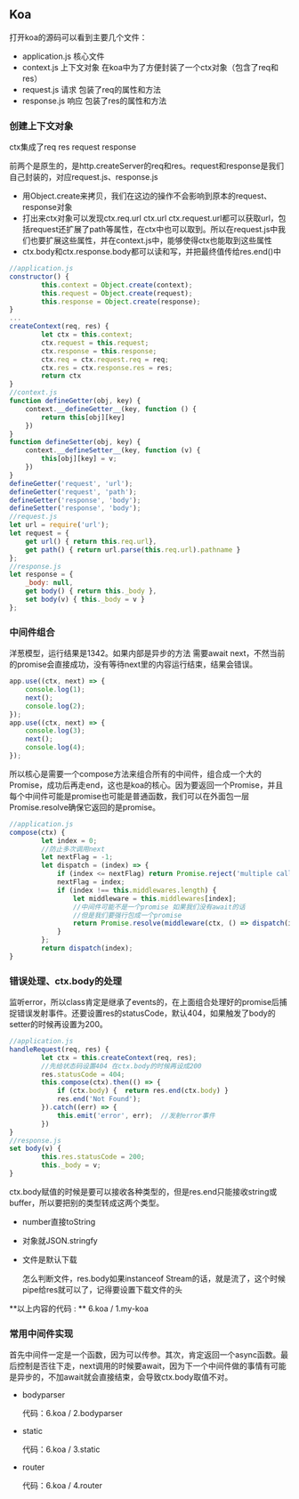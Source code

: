 ## Koa

打开koa的源码可以看到主要几个文件：

- application.js 核心文件
- context.js 上下文对象 在koa中为了方便封装了一个ctx对象（包含了req和res）
- request.js 请求 包装了req的属性和方法
- response.js 响应 包装了res的属性和方法

### 创建上下文对象

ctx集成了req res request response

前两个是原生的，是http.createServer的req和res。request和response是我们自己封装的，对应request.js、response.js

- 用Object.create来拷贝，我们在这边的操作不会影响到原本的request、response对象
- 打出来ctx对象可以发现ctx.req.url ctx.url ctx.request.url都可以获取url，包括request还扩展了path等属性，在ctx中也可以取到。所以在request.js中我们也要扩展这些属性，并在context.js中，能够使得ctx也能取到这些属性
- ctx.body和ctx.response.body都可以读和写，并把最终值传给res.end()中

```javascript
//application.js
constructor() {
        this.context = Object.create(context);
        this.request = Object.create(request);
        this.response = Object.create(response);
}
...
createContext(req, res) {
        let ctx = this.context;
        ctx.request = this.request;
        ctx.response = this.response;
        ctx.req = ctx.request.req = req;
        ctx.res = ctx.response.res = res;
        return ctx
}
//context.js
function defineGetter(obj, key) {
    context.__defineGetter__(key, function () {
        return this[obj][key]
    })
}
function defineSetter(obj, key) {
    context.__defineSetter__(key, function (v) {
        this[obj][key] = v;
    })
}
defineGetter('request', 'url');
defineGetter('request', 'path');
defineGetter('response', 'body');
defineSetter('response', 'body');
//request.js
let url = require('url');
let request = {
    get url() { return this.req.url},
    get path() { return url.parse(this.req.url).pathname }
};
//response.js
let response = {
    _body: null,
    get body() { return this._body },
    set body(v) { this._body = v }
};
```

### 中间件组合

洋葱模型，运行结果是1342。如果内部是异步的方法 需要await next，不然当前的promise会直接成功，没有等待next里的内容运行结束，结果会错误。

```javascript
app.use((ctx, next) => {
    console.log(1);
    next();
    console.log(2);
});
app.use((ctx, next) => {
    console.log(3);
    next();
    console.log(4);
});
```

所以核心是需要一个compose方法来组合所有的中间件，组合成一个大的Promise，成功后再走end，这也是koa的核心。因为要返回一个Promise，并且每个中间件可能是promise也可能是普通函数，我们可以在外面包一层Promise.resolve确保它返回的是promise。

```javascript
//application.js
compose(ctx) {
        let index = 0;
        //防止多次调用next
        let nextFlag = -1;
        let dispatch = (index) => {
            if (index <= nextFlag) return Promise.reject('multiple call next()');
            nextFlag = index;
            if (index !== this.middlewares.length) {
                let middleware = this.middlewares[index];
                //中间件可能不是一个promise 如果我们没有await的话
                //但是我们要强行包成一个promise
                return Promise.resolve(middleware(ctx, () => dispatch(index + 1)))
            }
        };
        return dispatch(index);
}
```

### 错误处理、ctx.body的处理

监听error，所以class肯定是继承了events的，在上面组合处理好的promise后捕捉错误发射事件。还要设置res的statusCode，默认404，如果触发了body的setter的时候再设置为200。

```javascript
//application.js
handleRequest(req, res) {
        let ctx = this.createContext(req, res);
        //先给状态码设置404 在ctx.body的时候再设成200
        res.statusCode = 404;
        this.compose(ctx).then(() => {
            if (ctx.body) {  return res.end(ctx.body) }
            res.end('Not Found');
        }).catch((err) => {
            this.emit('error', err);  //发射error事件
        })
}
//response.js
set body(v) {
        this.res.statusCode = 200;
        this._body = v;
}
```

ctx.body赋值的时候是要可以接收各种类型的，但是res.end只能接收string或buffer，所以要把别的类型转成这两个类型。

- number直接toString

- 对象就JSON.stringfy

- 文件是默认下载

  怎么判断文件，res.body如果instanceof Stream的话，就是流了，这个时候pipe给res就可以了，记得要设置下载文件的头

**以上内容的代码 : ** 6.koa / 1.my-koa

### 常用中间件实现

首先中间件一定是一个函数，因为可以传参。其次，肯定返回一个async函数。最后控制是否往下走，next调用的时候要await，因为下一个中间件做的事情有可能是异步的，不加await就会直接结束，会导致ctx.body取值不对。

- bodyparser

  代码：6.koa / 2.bodyparser

- static

  代码：6.koa / 3.static

- router

  代码：6.koa / 4.router

